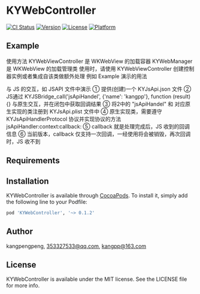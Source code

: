 # KYWebController

[![CI Status](https://img.shields.io/travis/kangpengpeng/KYWebController.svg?style=flat)](https://travis-ci.org/kangpengpeng/KYWebController)
[![Version](https://img.shields.io/cocoapods/v/KYWebController.svg?style=flat)](https://cocoapods.org/pods/KYWebController)
[![License](https://img.shields.io/cocoapods/l/KYWebController.svg?style=flat)](https://cocoapods.org/pods/KYWebController)
[![Platform](https://img.shields.io/cocoapods/p/KYWebController.svg?style=flat)](https://cocoapods.org/pods/KYWebController)

## Example

使用方法
KYWebViewController 是 WKWebView 的加载容器
KYWebManager 是 WKWebView 的加载管理类
使用时，请使用 KYWebViewController 创建控制器实例或者集成自该类做额外处理
例如 Example 演示的用法

与 JS 的交互，如 JSAPI 文件中演示
① 提供(创建)一个 KYJsApi.json 文件
② JS通过 KYJSBridge_call('jsApiHandel', {'name': 'kangpp'}, function (result) {} 与原生交互，并在闭包中获取回调结果
③ 将2中的 "jsApiHandel" 和 对应原生实现的类注册到 KYJsApi.plist 文件中
④ 原生实现类，需要遵守 KYJsApiHandlerProtocol 协议并实现协议的方法 jsApiHandler:context:callback:
⑤ callback 就是处理完成后，JS 收到的回调信息
⑥ 当前版本，callback 仅支持一次回调，一经使用将会被销毁，再次回调时，JS 收不到

## Requirements

## Installation

KYWebController is available through [CocoaPods](https://cocoapods.org). To install
it, simply add the following line to your Podfile:

```ruby
pod 'KYWebController', '~> 0.1.2'
```

## Author

kangpengpeng, 353327533@qq.com, kangpp@163.com

## License

KYWebController is available under the MIT license. See the LICENSE file for more info.
